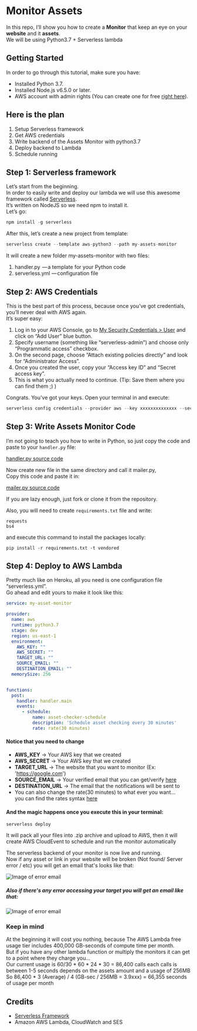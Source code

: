 # Monitor Assets

In this repo, I’ll show you how to create a **Monitor** that keep an eye on your **website** and it **assets**.<br>
We will be using Python3.7 + Serverless lambda

## Getting Started

In order to go through this tutorial, make sure you have:
* Installed Python 3.7.
* Installed Node.js v6.5.0 or later.
* AWS account with admin rights (You can create one for free [right here](https://portal.aws.amazon.com/gp/aws/developer/registration/index.html)).

## Here is the plan

1. Setup Serverless framework
1. Get AWS credentials
1. Write backend of the Assets Monitor with python3.7
1. Deploy backend to Lambda
1. Schedule running



## Step 1: Serverless framework

Let’s start from the beginning.
<br>In order to easily write and deploy our lambda we will use this awesome framework called [Serverless](https://serverless.com/). 
<br>It’s written on NodeJS so we need npm to install it.
<br>Let’s go:

```javascript
npm install -g serverless
```
After this, let’s create a new project from template:

```javascript
serverless create --template aws-python3 --path my-assets-monitor
```
It will create a new folder my-assets-monitor with two files:
1. handler.py  — a template for your Python code
1. serverless.yml — configuration file

## Step 2: AWS Credentials

This is the best part of this process, because once you’ve got credentials,
<br> you’ll never deal with AWS again. 
<br>It’s super easy:

1. Log in to your AWS Console, go to [My Security Credentials > User](https://console.aws.amazon.com/iam/home#/users) and click on “Add User” blue button.
1. Specify username (something like “serverless-admin”) and choose only “Programmatic access” checkbox.
1. On the second page, choose “Attach existing policies directly” and look for “Administrator Access”.
1. Once you created the user, copy your “Access key ID” and “Secret access key”. 
1. This is what you actually need to continue.
(Tip: Save them where you can find them ;) )

Congrats. You’ve got your keys. Open your terminal in and execute:

```javascript
serverless config credentials --provider aws --key xxxxxxxxxxxxxx --secret xxxxxxxxxxxxxx
```

## Step 3: Write Assets Monitor Code

I’m not going to teach you how to write in Python, so just copy the code and paste to your `handler.py` file:

[handler.py source code](https://raw.githubusercontent.com/uriafranko/Monitor-Assests/master/handler.py)

Now create new file in the same directory and call it mailer.py,<br>
Copy this code and paste it in:

[mailer.py source code](https://raw.githubusercontent.com/uriafranko/Monitor-Assests/master/mailer.py)

If you are lazy enough, just fork or clone it from the repository.<br>

Also, you will need to create `requirements.txt` file and write:
```
requests
bs4
```
and execute this command to install the packages locally:
```text
pip install -r requirements.txt -t vendored
```

## Step 4: Deploy to AWS Lambda

Pretty much like on Heroku, all you need is one configuration file “serverless.yml”.<br> 
Go ahead and edit yours to make it look like this:
```yaml
service: my-asset-monitor

provider:
  name: aws
  runtime: python3.7
  stage: dev
  region: us-east-1
  environment:
    AWS_KEY: ""
    AWS_SECRET: ""
    TARGET_URL: ""
    SOURCE_EMAIL: ""
    DESTINATION_EMAIL: ""
  memorySize: 256


functions:
  post:
    handler: handler.main
    events:
      - schedule:
          name: asset-checker-schedule
          description: 'Schedule asset checking every 30 minutes'
          rate: rate(30 minutes)
```
#### Notice that you need to change
* **AWS_KEY** -> Your AWS key that we created
* **AWS_SECRET** -> Your AWS key that we created
* **TARGET_URL** -> The website that you want to monitor (Ex: 'https://google.com')
* **SOURCE_EMAIL** -> Your verified email that you can get/verify [here](https://console.aws.amazon.com/ses/home?region=us-east-1#verified-senders-email:)
* **DESTINATION_URL** -> The email that the notifications will be sent to
* You can also change the rate(30 minutes) to what ever you want... 
<br>you can find the rates syntax [here](https://docs.aws.amazon.com/AmazonCloudWatch/latest/events/ScheduledEvents.html)

#### And the magic happens once you execute this in your terminal:
```terminal
serverless deploy
```
It will pack all your files into .zip archive and upload to AWS, then it will create AWS CloudEvent to schedule and run the monitor automatically<br>

The serverless backend of your monitor is now live and running.<br>
Now if any asset or link in your website will be broken (Not found/ Server error / etc) you will get an email that's looks like that:

![Image of error email](https://i.ibb.co/ykHCxqC/Screenshot-2.png)

##### Also if there's any error accessing your target you will get an email like that:
![Image of error email](https://i.ibb.co/tx3342x/Screenshot-3.png)  

### Keep in mind

At the beginning it will cost you nothing, because The AWS Lambda free usage tier includes 400,000 GB-seconds of compute time per month.
<br>But if you have any other lambda function or multiply the monitors it can get to a point where they charge you...
<br>Our current usage is 60/30 * 60 * 24 * 30 = 86,400 calls 
each calls is between 1-5 seconds depends on the assets amount and a usage of 256MB
<br>So 86,400 * 3 (Average)  / 4 (GB-sec / 256MB = 3.9xxx) = 66,355 seconds of usage per month

## Credits
* [Serverless Framework](https://serverless.com/)
* Amazon AWS Lambda, CloudWatch and SES
